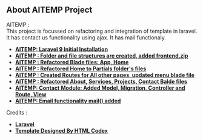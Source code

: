 


## About AITEMP Project
AITEMP :  
This project is focussed on refactoring and integration of template in laravel.
It has contact us functionality using ajax.
It has mail functionaly.



- **[AITEMP: Laravel 9 Initial Installation ](https://github.com/RishikantSri/aitemp/commit/e9fef0f9b6f5fac197ff8156dae6efa481677285)**
- **[AITEMP : Folder and file structures are created, added frontend.zip](https://github.com/RishikantSri/aitemp/commit/64c06cdd92864286a9207f613b62290a62eda45b)**
- **[AITEMP : Refactored Blade files: App, Home](https://github.com/RishikantSri/aitemp/commit/58150bbb0a1cbf5aa0d34935b1f6d15a32f00474)**
- **[AITEMP : Refactored Home to Partials folder's files ](https://github.com/RishikantSri/aitemp/commit/2c18b4ae052f4d5bd9249f7a174136f18acefea7)**
- **[AITEMP : Created Routes for All other pages, updated menu blade file](https://github.com/RishikantSri/aitemp/commit/79b107d36636fc7f88932f1edac89ba51c8bd479)**
- **[AITEMP : Refactored About, Services, Projects, Contact Balde files](https://github.com/RishikantSri/aitemp/commit/b4696761d028495837d489c7be7df4f6a7340de5)**
- **[AITEMP: Contact Module: Added Model, Migration, Controller and Route, View  ](https://github.com/RishikantSri/aitemp/commit/cf44f3cc87495319248c8b7e925cc1f97ece9606)**
- **[AITEMP: Email functionality mail() added ](https://github.com/RishikantSri/aitemp/commit/30d31c727658768e4704494cf7867baa5d19b75e)**


Credits :

- **[Laravel ]( https://www.laravel.com/)**
- **[Template  Designed By HTML Codex ]( https://htmlcodex.com/)**

